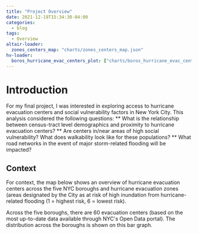 ```yaml
---
title: "Project Overview"
date: 2021-12-19T15:34:30-04:00
categories:
  - blog
tags:
  - Overview
altair-loader:
  zones_centers_map: "charts/zones_centers_map.json"
hv-loader:
  boros_hurricane_evac_centers_plot: ["charts/boros_hurricane_evac_centers_plot.html", "800"] # second argument is the height
---
```

# Introduction

For my final project, I was interested in exploring access to hurricane evacuation centers and social vulnerability factors in New York City. This analysis
considered the following questions:
** What is the relationship between census-tract level demographics and proximity to hurricane
evacuation centers?
** Are centers in/near areas of high social vulnerability? What does walkability look like for these populations?
** What road networks in the event of major storm-related flooding will be impacted?

## Context

For context, the map below shows an overview of hurricane evacuation centers across the five NYC boroughs and hurricane evacuation zones (areas designated by the City as at risk of high inundation from hurricane-related flooding (1 = highest risk, 6 = lowest risk).
<div id="zones_centers_map"></div>

Across the five boroughs, there are 60 evacuation centers (based on the most up-to-date data available through NYC's Open Data portal). The distribution across the boroughs is shown on this bar graph.
<div id="boros_hurricane_evac_centers_plot"></div>


